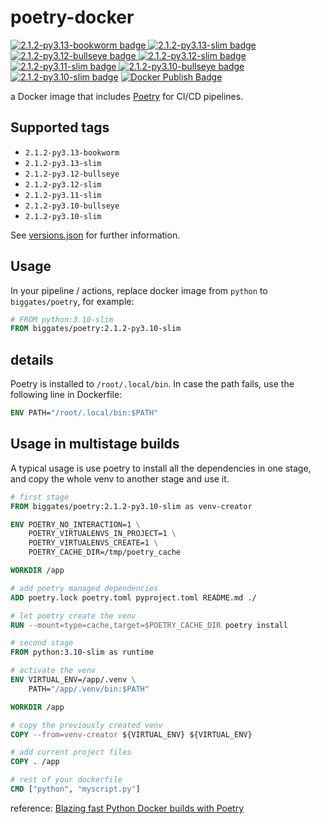 # poetry-docker

[![2.1.2-py3.13-bookworm badge](https://img.shields.io/docker/v/biggates/poetry/2.1.2-py3.13-bookworm?label=biggates%2Fpoetry&logo=docker) ![2.1.2-py3.13-slim badge](https://img.shields.io/docker/v/biggates/poetry/2.1.2-py3.13-slim?label=biggates%2Fpoetry&logo=docker) ![2.1.2-py3.12-bullseye badge](https://img.shields.io/docker/v/biggates/poetry/2.1.2-py3.12-bullseye?label=biggates%2Fpoetry&logo=docker) ![2.1.2-py3.12-slim badge](https://img.shields.io/docker/v/biggates/poetry/2.1.2-py3.12-slim?label=biggates%2Fpoetry&logo=docker) ![2.1.2-py3.11-slim badge](https://img.shields.io/docker/v/biggates/poetry/2.1.2-py3.11-slim?label=biggates%2Fpoetry&logo=docker) ![2.1.2-py3.10-bullseye badge](https://img.shields.io/docker/v/biggates/poetry/2.1.2-py3.10-bullseye?label=biggates%2Fpoetry&logo=docker) ![2.1.2-py3.10-slim badge](https://img.shields.io/docker/v/biggates/poetry/2.1.2-py3.10-slim?label=biggates%2Fpoetry&logo=docker)](https://hub.docker.com/r/biggates/poetry) [![Docker Publish Badge](https://github.com/biggates/poetry-docker/actions/workflows/docker-publish.yml/badge.svg?branch=master)](https://github.com/biggates/poetry-docker/actions/workflows/docker-publish.yml)

a Docker image that includes [Poetry](https://python-poetry.org/) for CI/CD pipelines.

## Supported tags

- `2.1.2-py3.13-bookworm`
- `2.1.2-py3.13-slim`
- `2.1.2-py3.12-bullseye`
- `2.1.2-py3.12-slim`
- `2.1.2-py3.11-slim`
- `2.1.2-py3.10-bullseye`
- `2.1.2-py3.10-slim`

See [versions.json](./versions.json) for further information.

## Usage

In your pipeline / actions, replace docker image from `python` to `biggates/poetry`, for example:

```dockerfile
# FROM python:3.10-slim
FROM biggates/poetry:2.1.2-py3.10-slim
```

## details

Poetry is installed to `/root/.local/bin`. In case the path fails, use the following line in Dockerfile:

```dockerfile
ENV PATH="/root/.local/bin:$PATH"
```

## Usage in multistage builds

A typical usage is use poetry to install all the dependencies in one stage, and copy the whole venv to another stage and use it.

```dockerfile
# first stage
FROM biggates/poetry:2.1.2-py3.10-slim as venv-creator

ENV POETRY_NO_INTERACTION=1 \
    POETRY_VIRTUALENVS_IN_PROJECT=1 \
    POETRY_VIRTUALENVS_CREATE=1 \
    POETRY_CACHE_DIR=/tmp/poetry_cache

WORKDIR /app

# add poetry managed dependencies
ADD poetry.lock poetry.toml pyproject.toml README.md ./

# let poetry create the venv
RUN --mount=type=cache,target=$POETRY_CACHE_DIR poetry install

# second stage
FROM python:3.10-slim as runtime

# activate the venv
ENV VIRTUAL_ENV=/app/.venv \
    PATH="/app/.venv/bin:$PATH"

WORKDIR /app

# copy the previously created venv
COPY --from=venv-creator ${VIRTUAL_ENV} ${VIRTUAL_ENV}

# add current project files
COPY . /app

# rest of your dockerfile
CMD ["python", "myscript.py"]
```

reference: [Blazing fast Python Docker builds with Poetry](https://medium.com/@albertazzir/blazing-fast-python-docker-builds-with-poetry-a78a66f5aed0)

